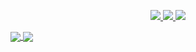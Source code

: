<p align="center">
  <a href="https://twitter.com/sbmramit">
    <img src="https://img.shields.io/twitter/follow/sbmramit?style=for-the-badge&label=%sbmramit&logo=twitter&logoColor=00AEFF&labelColor=black&color=7fff00">
  </a>
  <a href="https://www.linkedin.com/in/anurag--kumar/">
    <img src="https://img.shields.io/badge/-anurag%20kumar-blue?style=for-the-badge&logo=Linkedin&logoColor=00AEFF&labelColor=black&color=black">
  </a>
  <a href="mailto:anuragkr29@gmail.com">
    <img src="https://img.shields.io/badge/anuragkr29@gmail.com-0078D4?style=for-the-badge&logo=Microsoft-Outlook&logoColor=00AEFF&labelColor=black&color=black">
  </a>
</p>

<a href="https://github.com/anuragkr29">
  <img align="center" src="https://github-readme-stats.vercel.app/api?username=anuragkr29&count_private=true&show_icons=true&theme=chartreuse-dark" />
</a>
<a href="https://github.com/anuragkr29">
  <img align="center" src="https://github-readme-stats.vercel.app/api/top-langs/?username=anuragkr29&layout=compact&theme=chartreuse-dark&langs_count=8" />
</a>
<!--
**anuragkr29/anuragkr29** is a ✨ _special_ ✨ repository because its `README.md` (this file) appears on your GitHub profile.

Here are some ideas to get you started:

- 🔭 I’m currently working on ...
- 🌱 I’m currently learning ...
- 👯 I’m looking to collaborate on ...
- 🤔 I’m looking for help with ...
- 💬 Ask me about ...
- 📫 How to reach me: ...
- 😄 Pronouns: ...
- ⚡ Fun fact: ...
-->
